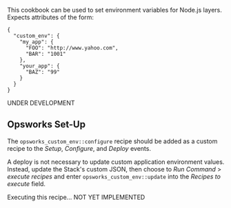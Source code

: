 This cookbook can be used to set environment variables for Node.js layers.
Expects attributes of the form:

    {
      "custom_env": {
        "my_app": {
          "FOO": "http://www.yahoo.com",
          "BAR": "1001"
        },
        "your_app": {
          "BAZ": "99"
        }
      }
    }


UNDER DEVELOPMENT


Opsworks Set-Up
---------------

The `opsworks_custom_env::configure` recipe should be added as a custom recipe to the _Setup_, _Configure_, and _Deploy_ events.

A deploy is not necessary to update custom application environment values. Instead, update the Stack's custom JSON, then choose to _Run Command_ > _execute recipes_ and enter `opsworks_custom_env::update` into the _Recipes to execute_ field. 

Executing this recipe... NOT YET IMPLEMENTED
